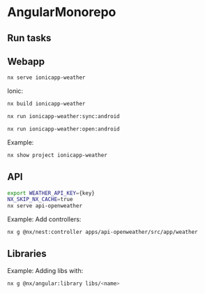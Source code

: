 # AngularMonorepo

## Run tasks

## Webapp

```sh
nx serve ionicapp-weather
```
Ionic:
```sh
nx build ionicapp-weather
```
```sh
nx run ionicapp-weather:sync:android
```
```sh
nx run ionicapp-weather:open:android
```
Example:
```sh
nx show project ionicapp-weather
```

## API
```sh
export WEATHER_API_KEY={key}
NX_SKIP_NX_CACHE=true
nx serve api-openweather
```
Example: Add controllers:
```sh
nx g @nx/nest:controller apps/api-openweather/src/app/weather
```


## Libraries
Example: Adding libs with:
```sh
nx g @nx/angular:library libs/<name>
```

